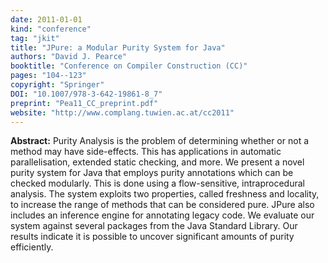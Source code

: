 ```yaml
---
date: 2011-01-01
kind: "conference"
tag: "jkit"
title: "JPure: a Modular Purity System for Java"
authors: "David J. Pearce"
booktitle: "Conference on Compiler Construction (CC)"
pages: "104--123"
copyright: "Springer"
DOI: "10.1007/978-3-642-19861-8_7"
preprint: "Pea11_CC_preprint.pdf"
website: "http://www.complang.tuwien.ac.at/cc2011"
---
```


**Abstract:** Purity Analysis is the problem of determining whether or not a method may have side-effects. This has applications in automatic parallelisation, extended static checking, and more. We present a novel purity system for Java that employs purity annotations which can be checked modularly. This is done using a flow-sensitive, intraprocedural analysis. The system exploits two properties, called freshness and locality, to increase the range of methods that can be considered pure. JPure also includes an inference engine for annotating legacy code. We evaluate our system against several packages from the Java Standard Library. Our results indicate it is possible to uncover significant amounts of purity efficiently.
